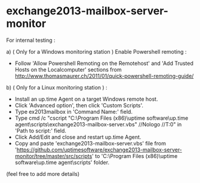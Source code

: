 exchange2013-mailbox-server-monitor
===================================

For internal testing :

a) ( Only for a Windows monitoring station ) Enable Powershell remoting :
  - Follow 'Allow Powershell Remoting on the Remotehost' and 'Add Trusted Hosts on the Localcomputer' sections from http://www.thomasmaurer.ch/2011/01/quick-powershell-remoting-guide/

b) ( Only for a Linux monitoring station ) : 
 - Install an up.time Agent on a target Windows remote host.
 - Click 'Advanced option', then click 'Custom Scripts'.
 - Type ex2013mailbox in 'Command Name:' field.
 - Type cmd /c "cscript "C:\Program Files (x86)\uptime software\up.time agent\scripts\exchange2013-mailbox-server.vbs" //Nologo //T:0" in 'Path to script:' field.
 - Click Add/Edit and close and restart up.time Agent.
 - Copy and paste 'exchange2013-mailbox-server.vbs' file from 'https://github.com/uptimesoftware/exchange2013-mailbox-server-monitor/tree/master/src/scripts' to 'C:\Program Files (x86)\uptime software\up.time agent\scripts' folder.

(feel free to add more details)
